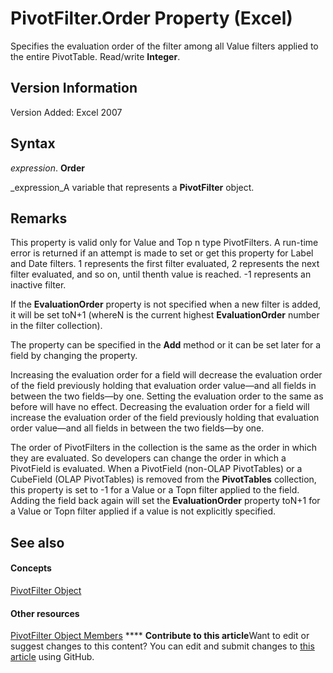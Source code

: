 
# PivotFilter.Order Property (Excel)

Specifies the evaluation order of the filter among all Value filters applied to the entire PivotTable. Read/write  **Integer**.


## Version Information

Version Added: Excel 2007 


## Syntax

 _expression_. **Order**

 _expression_A variable that represents a  **PivotFilter** object.


## Remarks

This property is valid only for Value and Top n type PivotFilters. A run-time error is returned if an attempt is made to set or get this property for Label and Date filters. 1 represents the first filter evaluated, 2 represents the next filter evaluated, and so on, until thenth value is reached. -1 represents an inactive filter.

If the  **EvaluationOrder** property is not specified when a new filter is added, it will be set toN+1 (whereN is the current highest **EvaluationOrder** number in the filter collection).

The property can be specified in the  **Add** method or it can be set later for a field by changing the property.

Increasing the evaluation order for a field will decrease the evaluation order of the field previously holding that evaluation order value—and all fields in between the two fields—by one. Setting the evaluation order to the same as before will have no effect. Decreasing the evaluation order for a field will increase the evaluation order of the field previously holding that evaluation order value—and all fields in between the two fields—by one.

 The order of PivotFilters in the collection is the same as the order in which they are evaluated. So developers can change the order in which a PivotField is evaluated. When a PivotField (non-OLAP PivotTables) or a CubeField (OLAP PivotTables) is removed from the **PivotTables** collection, this property is set to -1 for a Value or a Topn filter applied to the field. Adding the field back again will set the **EvaluationOrder** property toN+1 for a Value or Topn filter applied if a value is not explicitly specified.


## See also


#### Concepts


 [PivotFilter Object](70c27dc9-2c19-47d2-307b-808507039d94.md)
#### Other resources


 [PivotFilter Object Members](a1be2481-9d14-cc49-8a1b-187048f0d179.md)
****   **Contribute to this article**Want to edit or suggest changes to this content? You can edit and submit changes to  [this article](https://github.com/jhershey00/VBA_Excel_Test/OpenXMLCon/articles/643f6f28-d928-73e8-0b9a-f3835f6b2eb2.md) using GitHub.

